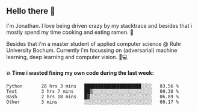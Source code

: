 ## Hello there 👋

I'm Jonathan. I love being driven crazy by my stacktrace and besides that i mostly spend my time cooking and eating ramen. 🍜

Besides that i'm a master student of applied computer science @ Ruhr University Bochum. 
Currently i'm focussing on (adversarial) machine learning, deep learning and computer vision. 🔬💻

#### 💥 Time i wasted fixing my own code during the last week:

<!--START_SECTION:waka-->

```text
Python       28 hrs 3 mins   █████████████████████░░░░   83.56 %
Text         3 hrs 7 mins    ██▒░░░░░░░░░░░░░░░░░░░░░░   09.30 %
Bash         2 hrs 18 mins   █▓░░░░░░░░░░░░░░░░░░░░░░░   06.89 %
Other        3 mins          ░░░░░░░░░░░░░░░░░░░░░░░░░   00.17 %
```

<!--END_SECTION:waka-->
